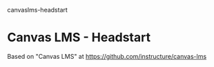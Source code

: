 canvaslms-headstart
# Canvas LMS - Headstart

Based on "Canvas LMS" at https://github.com/instructure/canvas-lms
